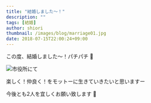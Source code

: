 ```yaml
---
title: "結婚しました〜！"
description: ""
tags: [結婚]
author: shiori
thumbnail: /images/blog/marriage01.jpg
date: 2018-07-15T22:00:24+09:00
---
```


この度、結婚しました〜！パチパチ :clap:

![市役所にて](/images/blog/marriage02.jpg)

楽しく！仲良く！をモットーに生きていきたいと思いますー

今後とも2人を宜しくお願い致します :bow:
